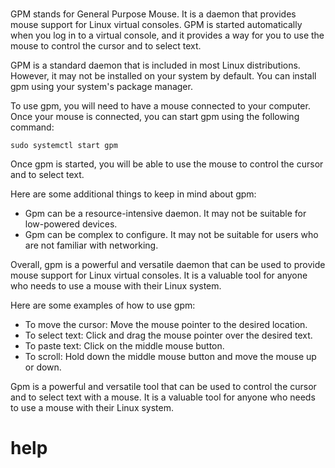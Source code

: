 # 

GPM stands for General Purpose Mouse. It is a daemon that provides mouse support for Linux virtual consoles. GPM is started automatically when you log in to a virtual console, and it provides a way for you to use the mouse to control the cursor and to select text.

GPM is a standard daemon that is included in most Linux distributions. However, it may not be installed on your system by default. You can install gpm using your system's package manager.

To use gpm, you will need to have a mouse connected to your computer. Once your mouse is connected, you can start gpm using the following command:

```
sudo systemctl start gpm
```

Once gpm is started, you will be able to use the mouse to control the cursor and to select text.

Here are some additional things to keep in mind about gpm:

* Gpm can be a resource-intensive daemon. It may not be suitable for low-powered devices.
* Gpm can be complex to configure. It may not be suitable for users who are not familiar with networking.

Overall, gpm is a powerful and versatile daemon that can be used to provide mouse support for Linux virtual consoles. It is a valuable tool for anyone who needs to use a mouse with their Linux system.

Here are some examples of how to use gpm:

* To move the cursor: Move the mouse pointer to the desired location.
* To select text: Click and drag the mouse pointer over the desired text.
* To paste text: Click on the middle mouse button.
* To scroll: Hold down the middle mouse button and move the mouse up or down.

Gpm is a powerful and versatile tool that can be used to control the cursor and to select text with a mouse. It is a valuable tool for anyone who needs to use a mouse with their Linux system.



# help 

```

``` 
